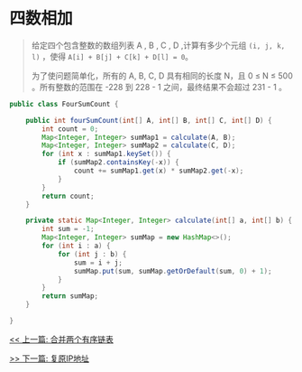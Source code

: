 # 四数相加

> 给定四个包含整数的数组列表 A , B , C , D ,计算有多少个元组 `(i, j, k, l)` ，使得 `A[i] + B[j] + C[k] + D[l] = 0`。
>
> 为了使问题简单化，所有的 A, B, C, D 具有相同的长度 N，且 0 ≤ N ≤ 500 。所有整数的范围在 -228 到 228 - 1 之间，最终结果不会超过 231 - 1 。

```java
public class FourSumCount {

    public int fourSumCount(int[] A, int[] B, int[] C, int[] D) {
        int count = 0;
        Map<Integer, Integer> sumMap1 = calculate(A, B);
        Map<Integer, Integer> sumMap2 = calculate(C, D);
        for (int x : sumMap1.keySet()) {
            if (sumMap2.containsKey(-x)) {
                count += sumMap1.get(x) * sumMap2.get(-x);
            }
        }
        return count;
    }

    private static Map<Integer, Integer> calculate(int[] a, int[] b) {
        int sum = -1;
        Map<Integer, Integer> sumMap = new HashMap<>();
        for (int i : a) {
            for (int j : b) {
                sum = i + j;
                sumMap.put(sum, sumMap.getOrDefault(sum, 0) + 1);
            }
        }
        return sumMap;
    }

}
```


[<< 上一篇: 合并两个有序链表](1-数据结构与算法/合并两个有序链表.md)

[>> 下一篇: 复原IP地址](1-数据结构与算法/复原IP地址.md)
